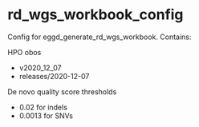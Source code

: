 # rd_wgs_workbook_config
Config for eggd_generate_rd_wgs_workbook. Contains:

HPO obos
* v2020_12_07
* releases/2020-12-07

De novo quality score thresholds
* 0.02 for indels
* 0.0013 for SNVs
